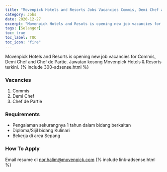 ```yaml
---
title: "Movenpick Hotels and Resorts Jobs Vacancies Commis, Demi Chef and Chef de Partie" 
category: Jobs 
date: 2020-12-27
excerpt: "Movenpick Hotels and Resots is opening new job vacancies for Commis, Demi Chef and Chef de Partie" 
tags: [Selangor] 
toc: true 
toc_label: TOC 
toc_icon: "fire" 
--- 
```


Movenpick Hotels and Resorts is opening new job vacancies for Commis, Demi Chef and Chef de Partie. Jawatan kosong Movenpick Hotels & Resorts terkini.
{% include 300-adsense.html %} 

### Vacancies
1. Commis
2. Demi Chef
3. Chef de Partie

### Requirements
- Pengalaman sekurangnya 1 tahun dalam bidang berkaitan
- Diploma/Sijil bidang Kulinari
- Bekerja di area Sepang

### How To Apply
Email resume di nor.halim@movenpick.com
{% include link-adsense.html %} 